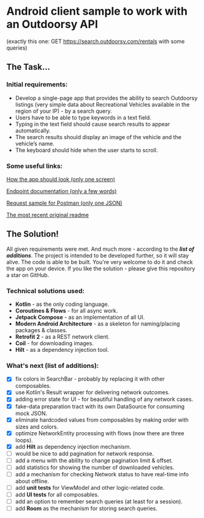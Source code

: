 # Android client sample to work with an Outdoorsy API

(exactly this one: GET https://search.outdoorsy.com/rentals with some queries)

## The Task...

### Initial requirements:

+ Develop a single-page app that provides the ability to search Outdoorsy listings
  (very simple data about Recreational Vehicles available in the region of your IP) - by a search query.
+ Users have to be able to type keywords in a text field.
+ Typing in the text field should cause search results to appear automatically.
+ The search results should display an image of the vehicle and the vehicle’s name.
+ The keyboard should hide when the user starts to scroll.

### Some useful links:

[How the app should look (only one screen)](https://github.com/outdoorsy/interview-challenge-android/blob/main/Challenge-Design.png)

[Endpoint documentation (only a few words)](https://github.com/outdoorsy/interview-challenge-android/blob/main/API.md)

[Request sample for Postman (only one JSON)](https://github.com/outdoorsy/interview-challenge-android/blob/main/Outdoorsy-Challenge.postman_collection.json)

[The most recent original readme](https://github.com/outdoorsy/interview-challenge-android/blob/main/README.md)

## The Solution!

All given requirements were met. And much more - according to the ___list of additions___.
The project is intended to be developed further, so it will stay alive.
The code is able to be built. You're very welcome to do it and check the app on your device.
If you like the solution - please give this repository a star on GitHub.

### Technical solutions used:

- **Kotlin** - as the only coding language.
- **Coroutines & Flows** - for all async work.
- **Jetpack Compose** - as an implementation of all UI.
- **Modern Android Architecture** - as a skeleton for naming/placing packages & classes.
- **Retrofit 2** - as a REST network client.
- **Coil** - for downloading images.
- **Hilt** - as a dependency injection tool.

### What's next (list of additions):

- [x] fix colors in SearchBar - probably by replacing it with other composables.
- [x] use Kotlin's Result wrapper for delivering network outcomes.
- [x] adding error state for UI - for beautiful handling of any network cases.
- [x] fake-data preparation tract with its own DataSource for consuming mock JSON.
- [x] eliminate hardcoded values from composables by making order with sizes and colors.
- [x] optimize NetworkEntity processing with flows (now there are three loops).
- [x] add **Hilt** as dependency injection mechanism.
- [ ] would be nice to add pagination for network response.
- [ ] add a menu with the ability to change pagination limit & offset.
- [ ] add statistics for showing the number of downloaded vehicles.
- [ ] add a mechanism for checking Network status to have real-time info about offline.
- [ ] add **unit tests** for ViewModel and other logic-related code.
- [ ] add **UI tests** for all composables.
- [ ] add an option to remember search queries (at least for a session).
- [ ] add **Room** as the mechanism for storing search queries.
